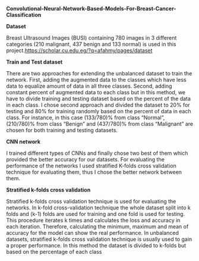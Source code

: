 **Convolutional-Neural-Network-Based-Models-For-Breast-Cancer-Classification**

**Dataset**

Breast Ultrasound Images (BUSI) containing 780 images in 3 different categories (210 malignant, 437 benign and 133 normal) is used in this project.https://scholar.cu.edu.eg/?q=afahmy/pages/dataset

**Train and Test dataset**

There are two approaches for extending the unbalanced dataset to train the network. First, adding the augmented data to the classes which have less data to equalize amount of data in all three classes. Second, adding constant percent of augmented data to each class but in this method, we have to divide training and testing dataset based on the percent of the data in each class. I chose second approach and divided the dataset to 20% for testing and 80% for training randomly based on the percent of data in each class. For instance, in this case (133/780)% from class “Normal”, (210/780)% from class “Benign” and (437/780)% from class “Malignant” are chosen for both training and testing datasets. 

**CNN network**

I trained different types of CNNs and finally chose two best of them which provided the better accuracy for our datasets. For evaluating the performance of the networks I used stratified K-folds cross validation technique for evaluating them, thus I chose the better network between them. 

**Stratified k-folds cross validation**

Stratified k-folds cross validation technique is used for evaluating the networks. In k-fold cross-validation technique the whole dataset split into k folds and (k-1) folds are used for training and one fold is used for testing. This procedure iterates k times and calculates the loss and accuracy in each iteration. Therefore, calculating the minimum, maximum and mean of accuracy for the model can show the real performance. In unbalanced datasets, stratified k-folds cross validation technique is usually used to gain a proper performance. In this method the dataset is divided to k-folds but based on the percentage of each class
